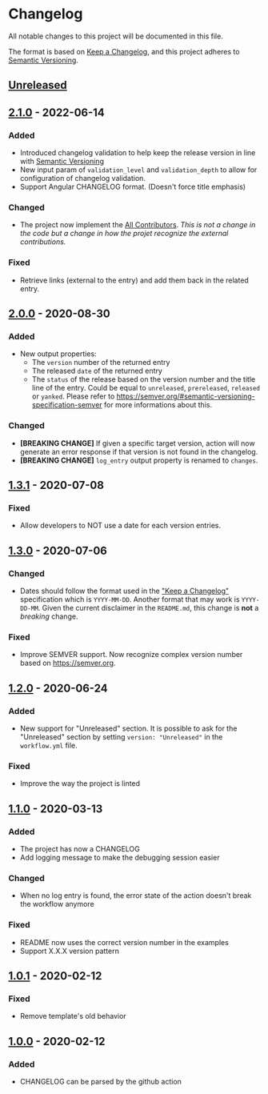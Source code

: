 # Changelog

All notable changes to this project will be documented in this file.

The format is based on [Keep a Changelog](https://keepachangelog.com/en/1.0.0/),
and this project adheres to [Semantic Versioning](https://semver.org/spec/v2.0.0.html).

## [Unreleased]

## [2.1.0] - 2022-06-14

### Added

- Introduced changelog validation to help keep the release version in line with [Semantic Versioning](https://semver.org/)
- New input param of `validation_level` and `validation_depth` to allow for configuration of changelog validation.
- Support Angular CHANGELOG format. (Doesn't force title emphasis)

### Changed

- The project now implement the [All Contributors](https://allcontributors.org).
  _This is not a change in the code but a change in how the projet recognize the
  external contributions._

### Fixed

- Retrieve links (external to the entry) and add them back in the related entry.

## [2.0.0] - 2020-08-30

### Added

- New output properties:
  - The `version` number of the returned entry
  - The released `date` of the returned entry
  - The `status` of the release based on the version number and the title line of the entry.
    Could be equal to `unreleased`, `prereleased`, `released` or `yanked`.
    Please refer to https://semver.org/#semantic-versioning-specification-semver for more informations about this.

### Changed

- **[BREAKING CHANGE]** If given a specific target version, action will now generate an error response if that version is not found in the changelog.
- **[BREAKING CHANGE]** `log_entry` output property is renamed to `changes`.

## [1.3.1] - 2020-07-08

### Fixed

- Allow developers to NOT use a date for each version entries.

## [1.3.0] - 2020-07-06

### Changed

- Dates should follow the format used in the ["Keep a Changelog"](https://keepachangelog.com/en/1.0.0/) specification
  which is `YYYY-MM-DD`. Another format that may work is `YYYY-DD-MM`.
  Given the current disclaimer in the `README.md`, this change is **not** a _breaking_ change.

### Fixed

- Improve SEMVER support. Now recognize complex version number based on https://semver.org.

## [1.2.0] - 2020-06-24

### Added

- New support for "Unreleased" section. It is possible to ask for the "Unreleased" section
  by setting `version: "Unreleased"` in the `workflow.yml` file.

### Fixed

- Improve the way the project is linted

## [1.1.0] - 2020-03-13

### Added

- The project has now a CHANGELOG
- Add logging message to make the debugging session easier

### Changed

- When no log entry is found, the error state of the action doesn't break the workflow anymore

### Fixed

- README now uses the correct version number in the examples
- Support X.X.X version pattern

## [1.0.1] - 2020-02-12

### Fixed

- Remove template's old behavior

## [1.0.0] - 2020-02-12

### Added

- CHANGELOG can be parsed by the github action

[unreleased]: https://github.com/olivierlacan/keep-a-changelog/compare/v2.1.0...HEAD
[2.1.0]: https://github.com/mindsers/changelog-reader-action/compare/v2.0.0...v2.1.0
[2.0.0]: https://github.com/mindsers/changelog-reader-action/compare/v1.3.1...v2.0.0
[1.3.1]: https://github.com/mindsers/changelog-reader-action/compare/v1.3.0...v1.3.1
[1.3.0]: https://github.com/mindsers/changelog-reader-action/compare/v1.2.0...v1.3.0
[1.2.0]: https://github.com/mindsers/changelog-reader-action/compare/v1.1.0...v1.2.0
[1.1.0]: https://github.com/mindsers/changelog-reader-action/compare/v1.0.1...v1.1.0
[1.0.1]: https://github.com/mindsers/changelog-reader-action/compare/v1.0.0...v1.0.1
[1.0.0]: https://github.com/mindsers/changelog-reader-action/releases/tag/v1.0.0
